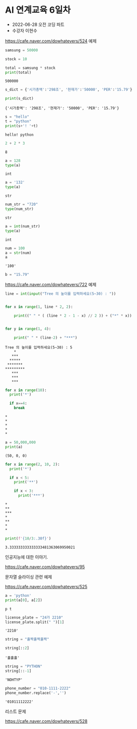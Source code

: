# AI 연계교육 6일차

* 2022-06-28 오전 코딩 파트
* 수강자 이현수


https://cafe.naver.com/dowhatevers/524 예제


```python
samsung = 50000

stock = 10

total = samsung * stock
print(total)
```

    500000
    


```python
s_dict = {'시가총액':'298조', '현재가':'50000', 'PER':'15.79'}

print(s_dict)
```

    {'시가총액': '298조', '현재가': '50000', 'PER': '15.79'}
    


```python
s = "hello"
t = "python"
print(s+'! '+t)
```

    hello! python
    


```python
2 + 2 * 3 
```




    8




```python
a = 128
type(a)
```




    int




```python
a = '132'
type(a)
```




    str




```python
num_str = "720"
type(num_str)
```




    str




```python
a = int(num_str)
type(a)
```




    int




```python
num = 100
a = str(num)
a
```




    '100'




```python
b = "15.79"
```

https://cafe.naver.com/dowhatevers/722 예제


```python
line = int(input("Tree 의 높이를 입력하세요(5~30) : "))


for x in range(1, line * 2, 2):

    print((" " * ( (line * 2 - 1 - x) // 2 )) + ("*" * x))


for y in range(1, 4):

    print(" " * (line-2) + "***")
```

    Tree 의 높이를 입력하세요(5~30) : 5
        *
       ***
      *****
     *******
    *********
       ***
       ***
       ***
    


```python
for x in range(10):
  print('*')

  if x==4:
    break
```

    *
    *
    *
    *
    *
    


```python
a = 50,000,000
print(a)
```

    (50, 0, 0)
    


```python
for x in range(2, 10, 2):
  print('*')

  if x < 5:
    print('**')

    if x < 3:
      print('***')
```

    *
    **
    ***
    *
    **
    *
    *
    


```python
print(f'{10/3:.30f}')
```

    3.333333333333333481363069950021
    

인공지능에 대한 이야기.

https://cafe.naver.com/dowhatevers/95

문자열 슬라이싱 관련 예제

https://cafe.naver.com/dowhatevers/525


```python
a = 'python'
print(a[0], a[2])
```

    p t
    


```python
license_plate = "24가 2210"
license_plate.split(" ")[1]
```




    '2210'




```python
string = "홀짝홀짝홀짝"

string[::2]
```




    '홀홀홀'




```python
string = "PYTHON"
string[::-1]
```




    'NOHTYP'




```python
phone_number = "010-1111-2222"
phone_number.replace('-','')
```




    '01011112222'



리스트 문제

https://cafe.naver.com/dowhatevers/528
